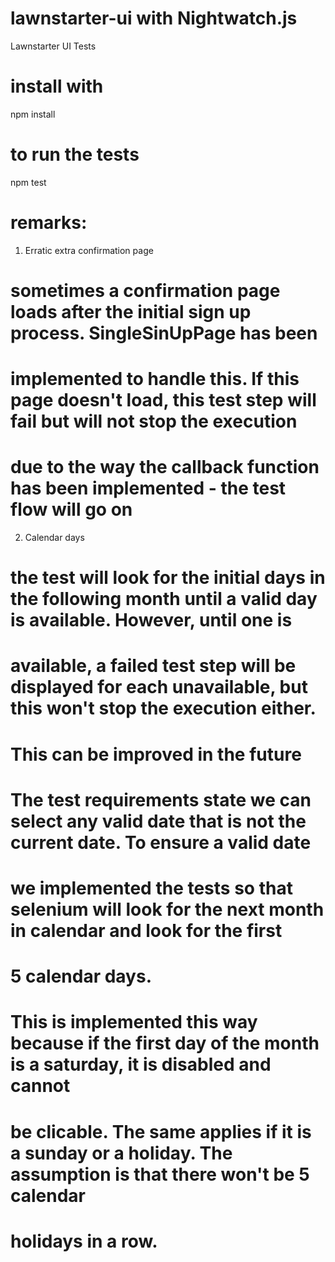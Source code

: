 # lawnstarter-ui with Nightwatch.js
 Lawnstarter UI Tests

# install with 
npm install 

# to run the tests
npm test

# remarks:

1) Erratic extra confirmation page 
# sometimes a confirmation page loads after the initial sign up process. SingleSinUpPage has been 
# implemented to handle this. If this page doesn't load, this test step will fail but will not stop the execution
# due to the way the callback function has been implemented - the test flow will go on

2) Calendar days
# the test will look for the initial days in the following month until a valid day is available. However, until one is 
# available, a failed test step will be displayed for each unavailable, but this won't stop the execution either. 
# This can be improved in the future   

# The test requirements state we can select any valid date that is not the current date. To ensure a valid date
# we implemented the tests so that selenium will look for the next month in calendar and look for the first 
# 5 calendar days. 
# This is implemented this way because if the first day of the month is a saturday, it is disabled and cannot
# be clicable. The same applies if it is a sunday or a holiday. The assumption is that there won't be 5 calendar
# holidays in a row.
